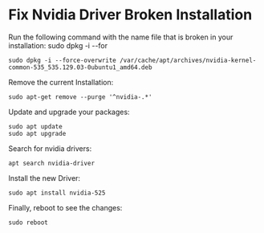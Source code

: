 # Fix Nvidia Driver Broken Installation

Run the following command with the name file that is broken in your installation:
sudo dpkg -i --for
```
sudo dpkg -i --force-overwrite /var/cache/apt/archives/nvidia-kernel-common-535_535.129.03-0ubuntu1_amd64.deb
```
Remove the current Installation:
```
sudo apt-get remove --purge '^nvidia-.*'
```
Update and upgrade your packages:

```
sudo apt update
sudo apt upgrade
```
Search for nvidia drivers:
```
apt search nvidia-driver
```
Install the new Driver:
```
sudo apt install nvidia-525
```
Finally, reboot to see the changes:
```
sudo reboot
```